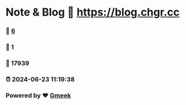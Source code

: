 # Note & Blog :link: https://blog.chgr.cc 
### :page_facing_up: [6](https://blog.chgr.cc/tag.html) 
### :speech_balloon: 1 
### :hibiscus: 17939 
### :alarm_clock: 2024-06-23 11:19:38 
### Powered by :heart: [Gmeek](https://github.com/Meekdai/Gmeek)
